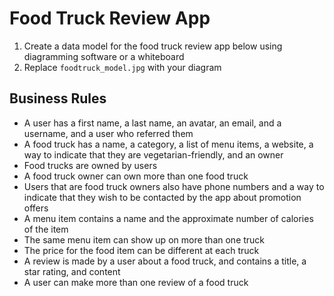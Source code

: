 # Food Truck Review App

1. Create a data model for the food truck review app below using diagramming software or a whiteboard
1. Replace `foodtruck_model.jpg` with your diagram

## Business Rules

* A user has a first name, a last name, an avatar, an email, and a username, and a user who referred them
* A food truck has a name, a category, a list of menu items, a website, a way to indicate that they are vegetarian-friendly, and an owner
* Food trucks are owned by users
* A food truck owner can own more than one food truck
* Users that are food truck owners also have phone numbers and a way to indicate that they wish to be contacted by the app about promotion offers
* A menu item contains a name and the approximate number of calories of the item
* The same menu item can show up on more than one truck
* The price for the food item can be different at each truck
* A review is made by a user about a food truck, and contains a title, a star rating, and content
* A user can make more than one review of a food truck
